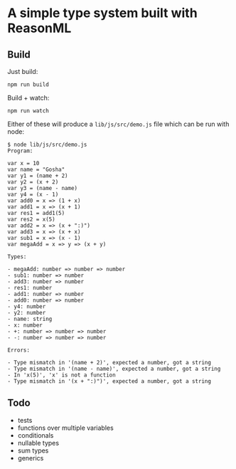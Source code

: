 # A simple type system built with ReasonML

## Build

Just build:

```
npm run build
```

Build + watch:

```
npm run watch
```

Either of these will produce a `lib/js/src/demo.js` file which can be run with node:

```
$ node lib/js/src/demo.js
Program:

var x = 10
var name = "Gosha"
var y1 = (name + 2)
var y2 = (x + 2)
var y3 = (name - name)
var y4 = (x - 1)
var add0 = x => (1 + x)
var add1 = x => (x + 1)
var res1 = add1(5)
var res2 = x(5)
var add2 = x => (x + ":)")
var add3 = x => (x + x)
var sub1 = x => (x - 1)
var megaAdd = x => y => (x + y)

Types:

- megaAdd: number => number => number
- sub1: number => number
- add3: number => number
- res1: number
- add1: number => number
- add0: number => number
- y4: number
- y2: number
- name: string
- x: number
- +: number => number => number
- -: number => number => number

Errors:

- Type mismatch in '(name + 2)', expected a number, got a string
- Type mismatch in '(name - name)', expected a number, got a string
- In 'x(5)', 'x' is not a function
- Type mismatch in '(x + ":)")', expected a number, got a string
```

## Todo

* tests
* functions over multiple variables
* conditionals
* nullable types
* sum types
* generics
